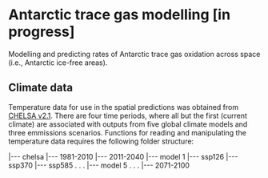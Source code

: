 # Antarctic trace gas modelling [in progress]
Modelling and predicting rates of Antarctic trace gas oxidation across space (i.e., Antarctic ice-free areas).

## Climate data
Temperature data for use in the spatial predictions was obtained from [CHELSA v2.1](https://chelsa-climate.org/downloads/). There are four time periods, where all but the first (current climate) are associated with outputs from five global climate models and three emmissions scenarios. Functions for reading and manipulating the temperature data requires the following folder structure:

|--- chelsa
  |--- 1981-2010
  |--- 2011-2040
    |--- model 1
      |--- ssp126
      |--- ssp370
      |--- ssp585
    .
    .
    .
    |--- model 5
  .
  .
  .
  |--- 2071-2100

